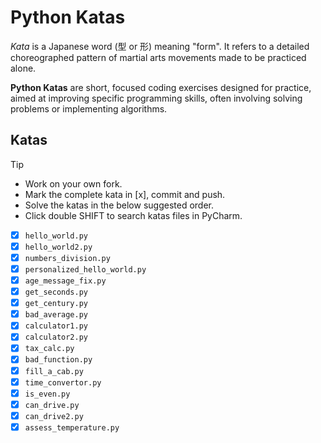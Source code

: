 # Python Katas

_Kata_ is a Japanese word (型 or 形) meaning "form". It refers to a detailed choreographed pattern of martial arts movements made to be practiced alone.

**Python Katas** are short, focused coding exercises designed for practice, aimed at improving specific programming skills, often involving solving problems or implementing algorithms.



## Katas

> [!TIP]
> - Work on your own fork.
> - Mark the complete kata in \[x], commit and push. 
> - Solve the katas in the below suggested order.
> - Click double SHIFT to search katas files in PyCharm.


- [x] `hello_world.py`
- [x] `hello_world2.py`
- [x] `numbers_division.py`
- [x] `personalized_hello_world.py`
- [x] `age_message_fix.py`
- [X] `get_seconds.py`
- [x] `get_century.py`
- [x] `bad_average.py`
- [x] `calculator1.py`
- [x] `calculator2.py`
- [x] `tax_calc.py`
- [x] `bad_function.py`
- [x] `fill_a_cab.py`
- [x] `time_convertor.py`
- [x] `is_even.py`
- [x] `can_drive.py`
- [x] `can_drive2.py`
- [x] `assess_temperature.py`